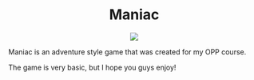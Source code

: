 <h1 align="center"> Maniac </h1>

<p align="center">
  <img src="Maniac - versão final/Maniac2.2/Imagens/TelaAbertura.png" />
</p>

Maniac is an adventure style game that was created for my OPP course. 

The game is very basic, but I hope you guys enjoy!
